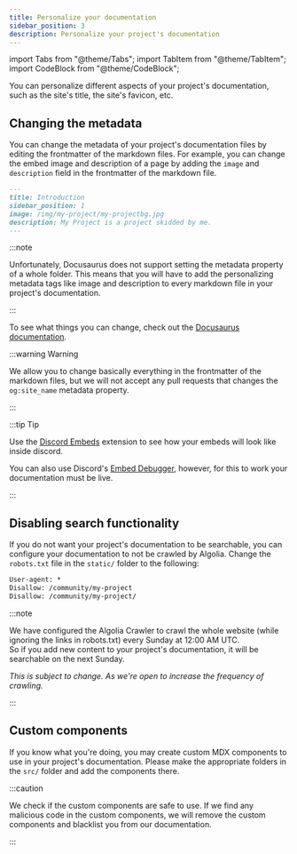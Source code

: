 ```yaml
---
title: Personalize your documentation
sidebar_position: 3
description: Personalize your project's documentation
---
```


import Tabs from "@theme/Tabs";
import TabItem from "@theme/TabItem";
import CodeBlock from "@theme/CodeBlock";

You can personalize different aspects of your project's documentation, such as the site's title, the site's favicon, etc.

## Changing the metadata

You can change the metadata of your project's documentation files by editing the frontmatter of the markdown files. For example, you can change the embed image and description of a page by adding the `image` and `description` field in the frontmatter of the markdown file.

```md {4-5}
---
title: Introduction
sidebar_position: 1
image: /img/my-project/my-projectbg.jpg
description: My Project is a project skidded by me.
---
```

:::note

Unfortunately, Docusaurus does not support setting the metadata property of a whole folder. This means that you will have to add the personalizing metadata tags like image and description to every markdown file in your project's documentation.

:::

To see what things you can change, check out the [Docusaurus documentation](https://docusaurus.io/docs/markdown-features/head-metadata).

:::warning Warning

We allow you to change basically everything in the frontmatter of the markdown files, but we will not accept any pull requests that changes the `og:site_name` metadata property.

:::

:::tip Tip

Use the [Discord Embeds](https://chrome.google.com/webstore/detail/discord-embeds/faeojpkidgnhcochgodeklokfimbencc) extension to see how your embeds will look like inside discord.

You can also use Discord's [Embed Debugger](https://discord.com/developers/embeds), however, for this to work your documentation must be live.

:::

## Disabling search functionality

If you do not want your project's documentation to be searchable, you can configure your documentation to not be crawled by Algolia. Change the `robots.txt` file in the `static/` folder to the following:

```txt {2-3}
User-agent: *
Disallow: /community/my-project
Disallow: /community/my-project/
```

:::note

We have configured the Algolia Crawler to crawl the whole website (while ignoring the links in robots.txt) every Sunday at 12:00 AM UTC.  
So if you add new content to your project's documentation, it will be searchable on the next Sunday.

_This is subject to change. As we're open to increase the frequency of crawling._

:::

## Custom components

If you know what you're doing, you may create custom MDX components to use in your project's documentation. Please make the appropriate folders in the `src/` folder and add the components there.

:::caution

We check if the custom components are safe to use. If we find any malicious code in the custom components, we will remove the custom components and blacklist you from our documentation.

:::
